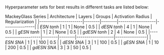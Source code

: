 Hyperparameter sets for best results in different tasks are listed below:

MackeyGlass Series
| Architecture         | Layers | Groups | Activation Radius | Regularization |
|----------------------|--------|--------|-------------------|----------------|
| *ESN tanh*           | 1      | 1      | None              | 0.5            |
| *dESN tanh*           | 4      | 1      | None              | 0.5            |
|  *gESN tanh*              | 1      | 2      | None              | 0.5            |
|  *gdESN tanh*       | 2      | 4      | None              | 0.5            |
|----------------------|--------|--------|-------------------|----------------|
| *ESN SNA*                  | 1      | 1      | 100               | 0.5            |
| *dESN SNA*         | 3      | 1      | 100               | 0.5            |
| *gESN SNA*      | 1      | 10     | 200               | 0.5            |
| *gdESN SNA* | 3      | 3      | 50                | 0.5            |
